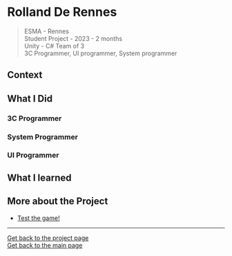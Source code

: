 # **Rolland De Rennes**

> ESMA - Rennes   
> Student Project - 2023 - 2 months  
> Unity - C#
> Team of 3    
> 3C Programmer, UI programmer, System programmer



## **Context**




## **What I Did**



### **3C Programmer**




### **System Programmer**




### **UI Programmer**





## **What I learned**



## **More about the Project**

* [Test the game!](https://maerys.itch.io/rolland-de-rennes)

***
[Get back to the project page](https://github.com/AshiyroMisachi/RiallotAlexandre_Portfolio/blob/main/Projects/Projects.md)    
[Get back to the main page](https://github.com/AshiyroMisachi/RiallotAlexandre_Portfolio)